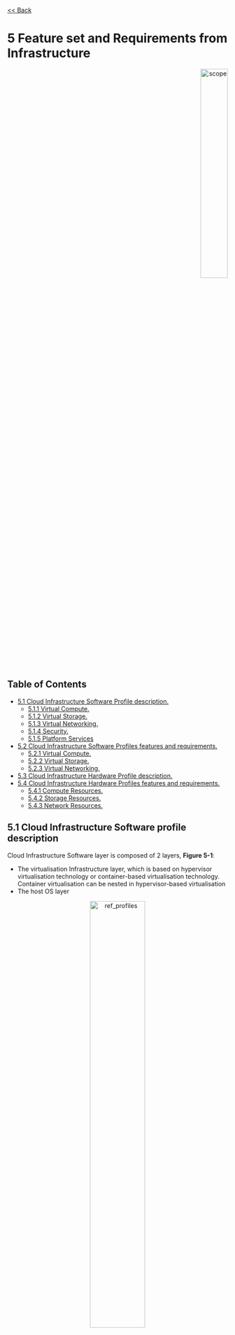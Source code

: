 [<< Back](../../ref_model)
# 5 Feature set and Requirements from Infrastructure
<p align="right"><img src="../figures/bogo_lsf.png" alt="scope" title="Scope" width="35%"/></p>

## Table of Contents
* [5.1 Cloud Infrastructure Software Profile description.](#5.1)
  * [5.1.1 Virtual Compute.](#5.1.1)
  * [5.1.2 Virtual Storage.](#5.1.2)
  * [5.1.3 Virtual Networking.](#5.1.3)
  * [5.1.4 Security.](#5.1.4)
  * [5.1.5 Platform Services](#5.1.5)
* [5.2 Cloud Infrastructure Software Profiles features and requirements.](#5.2)
  * [5.2.1 Virtual Compute.](#5.2.1)
  * [5.2.2 Virtual Storage.](#5.2.2)
  * [5.2.3 Virtual Networking.](#5.2.3)
* [5.3 Cloud Infrastructure Hardware Profile description.](#5.3)
* [5.4 Cloud Infrastructure Hardware Profiles features and requirements.](#5.4)
  * [5.4.1 Compute Resources.](#5.4.1)
  * [5.4.2 Storage Resources.](#5.4.2)
  * [5.4.3 Network Resources.](#5.4.3)

<a name="5.1"></a>
## 5.1 Cloud Infrastructure Software profile description

Cloud Infrastructure Software layer is composed of 2 layers, **Figure 5-1**:
- The virtualisation Infrastructure layer, which is based on hypervisor virtualisation technology or container-based virtualisation technology. Container virtualisation can be nested in hypervisor-based virtualisation
- The host OS layer

<p align="center"><img src="../figures/ch05-cloud-infrastructure-sw-profile-layers.png" alt="ref_profiles" title="Layers of Software Profile" width="50%"/></p>
<p align="center"><b>Figure 5-1:</b> Cloud Infrastructure software layers</p>

For a host (compute node or physical server), the virtualisation layer is an abstraction layer between hardware components (compute, storage, and network resources) and virtual resources allocated to a VM or a Pod. **Figure 5-2** represents the virtual resources (virtual compute, virtual network, and virtual storage) allocated to a VM or a Pod and managed by the Cloud Infrastructure Manager.

<p align="center"><img src="../figures/ch05_b_ref_profile.png" alt="b_ref_profile" title="Reference Profile" width="70%"/></p>
<p align="center"><b>Figure 5-2:</b> Cloud Infrastructure Virtual resources</p>

Depending on the requirements of the workloadss, a VM or a Pod will be deployed with a Cloud Infrastructure Profile and an appropriate compute flavour. A Cloud Infrastructure Profile is defined by a Cloud Infrastructure Software Profile and a Cloud Infrastructure Hardware Profile. A Cloud Infrastructure Software Profile is a set of features, capabilities, and metrics offered by an Cloud Infrastructure software layer. **Figure 5-3** depicts a high level view of the Basic and Network Intensive Cloud Infrastructure Profiles.

<p align="center"><img src="../figures/RM_chap5_fig_5_3_SW_profile.png" alt="ref_profiles" title="Reference Profiles" width="80%"/></p>
<p align="center"><b>Figure 5-3:</b> Cloud Infrastructure Profiles</p>



The following sections detail the Cloud Infrastructure Software Profile features per type of virtual resource. The list of these features will evolve over time.

<a name="5.1.1"></a>
### 5.1.1 Virtual Compute

**Table 5-1** and **Table 5-2** depict the features related to virtual compute.

| .conf            | Feature                | Type   | Description                                           |
|------------------|------------------------|--------|-------------------------------------------------------|
| infra.com.cfg.001 | CPU allocation ratio   | Value  | Number of virtual cores per physical core             |
| infra.com.cfg.002 | NUMA awareness         | Yes/No | Support of NUMA at the virtualization layer           |
| infra.com.cfg.003 | CPU pinning capability | Yes/No | Binds a process/vCPU to a physical core or SMT thread |
| infra.com.cfg.004 | Huge Pages             | Yes/No | Ability to manage huge pages of memory                |

<p align="center"><b>Table 5-1:</b> Virtual Compute features.</p>

| .conf | Feature | Type  | Description |
|------------------|----------------|----------------|------------------------------------------------------------------------------------------------|
| infra.com.acc.cfg.001 | _**Editor Note:** To be worked on_ |  | |

<p align="center"><b>Table 5-2:</b> Virtual Compute Acceleration features.</p>

<a name="5.1.2"></a>
### 5.1.2 Virtual Storage

**Table 5-3** and **Table 5-4** depict the features related to virtual storage.

| .conf | Feature | Type  | Description |
|------------------|----------------|----------------|------------------------------------------------------------------------------------------------|
| infra.stg.cfg.001 | Storage Types | Yes/No   | Support of Storage types described in the catalogue |
| infra.stg.cfg.002 | Storage Block | Yes/No  | |
| infra.stg.cfg.003 | Storage with replication | Yes/No | |
| infra.stg.cfg.004 | Storage with encryption | Yes/No | |

<p align="center"><b>Table 5-3:</b> Virtual Storage features.</p>

| .conf                | Feature                   | Type   | Description |
|----------------------|---------------------------|--------|-------------|
| infra.stg.acc.cfg.001 | Storage IOPS oriented     | Yes/No |             |
| infra.stg.acc.cfg.002 | Storage capacity oriented | Yes/No |             |

<p align="center"><b>Table 5-4:</b> Virtual Storage Acceleration features.</p>

<a name="5.1.3"></a>
### 5.1.3 Virtual Networking

**Table 5-5** and **Table 5-6** depict the features related to virtual networking.

| .conf            | Feature                   | Type              | Description                                                                                                                                                                                                                                            |
|------------------|---------------------------|-------------------|--------------------------------------------------------------------------------------------------------------------------------------------------------------------------------------------------------------------------------------------------------|
| infra.net.cfg.001 | vNIC interface            | IO virtualisation | e.g. virtio1.1                                                                                                                                                                                                                                         |
| infra.net.cfg.002 | Overlay protocol          | Protocols         | The overlay network encapsulation protocol needs to enable ECMP in the underlay to take advantage of the scale-out features of the network fabric.                                                                                                     |
| infra.net.cfg.003 | NAT                       | Yes/No            | Support of Network Address Translation                                                                                                                                                                                                                 |
| infra.net.cfg.004 | Security Groups           | Yes/No            | Set of rules managing incoming and outgoing network traffic                                                                                                                                                                                            |
| infra.net.cfg.005 | SFC                       | Yes/No            | Support of Service Function Chaining                                                                                                                                                                                                                   |
| infra.net.cfg.006 | Traffic patterns symmetry | Yes/No            | Traffic patterns should be optimal, in terms of packet flow. North-south traffic shall not be concentrated in specific elements in the architecture, making those critical choke-points, unless strictly necessary (i.e. when NAT 1:many is required). |

<p align="center"><b>Table 5-5:</b> Virtual Networking features.</p>

| .conf                | Feature                       | Type                       | Description               |
|----------------------|-------------------------------|----------------------------|---------------------------|
| infra.net.acc.cfg.001 | vSwitch optimisation          | Yes/No and SW Optimisation | e.g. DPDK.                |
| infra.net.acc.cfg.002 | Support of HW offload         | Yes/No                     | e.g. support of SmartNic. |
| infra.net.acc.cfg.003 | Crypto acceleration           | Yes/No                     |                           |
| infra.net.acc.cfg.004 | Crypto Acceleration Interface | Yes/No                     |                           |

<p align="center"><b>Table 5-6:</b> Virtual Networking Acceleration features.</p>

<a name="5.1.4"></a>
### 5.1.4 Security
_**Comment:** All Secuirty features defined in RM Chapter 07 
https://github.com/cntt-n/CNTT/blob/master/doc/ref_model/chapters/chapter07.md

<a name="5.1.5"></a>
### 5.1.5 Platform Services

This section details the services that may be made available to workloads by the Cloud Infrastructure.  

| .conf            | Feature        | Type   | Description                                |
|------------------|----------------|--------|--------------------------------------------|
| infra.svc.stg.001 | Object Storage | Yes/No | Object Storage Service (e.g S3-compatible) |

<p align="center"><b>Table 5-7:</b>Table 5-7: Cloud Infrastructure Platform services.</p>
| Minimum requirements | Example                                    |
|----------------------|--------------------------------------------|
|Database as a service | Cassandra                                  |
|Queue                 | Rabbit MQ                                  |
|LB and HA Proxy       |                                            |
<a name="5.2"></a>
## 5.2 Cloud Infrastructure Software Profiles features and requirements

This section will detail Cloud Infrastructure Software Profiles and associated configurations for the 2 types of Cloud Infrastructure Profiles: Basic and Network intensive. <!-- and Compute intensive. -->

<a name="5.2.1"></a>
### 5.2.1 Virtual Compute

**Table 5-8** depicts the features and configurations related to virtual compute for the 2 types of Cloud Infrastructure Profiles.

| .conf             | Feature                | Type   | Basic | Network Intensive | Notes |
|-------------------|------------------------|--------|-------|-------------------|-------|
| infra.com.cfg.001 | CPU allocation ratio   | value  | 1:1   | 1:1               |_**Note**: This is set to 1:1 for the Basic profile to enable predictable and consistent performance during benchmarking and certification.  Operators may choose to modify this for actual deployments if they are willing to accept the risk of performance impact to workloads using the basic profile._ |
| infra.com.cfg.002 | NUMA awareness         | Yes/No | N     | Y                 |       |
| infra.com.cfg.003 | CPU pinning capability | Yes/No | N     | Y                 |       |
| infra.com.cfg.004 | Huge Pages             | Yes/No | N     | Y                 |       |

<!--
| .conf             | Feature                | Type   | Basic | Network Intensive | Compute Intensive | Notes |
|-------------------|------------------------|--------|-------|-------------------|-------------------|-------|
| infra.com.cfg.001 | CPU allocation ratio   | value  | 1:1   | 1:1               | 1:1               |_**Note**: This is set to 1:1 for the Basic profile to enable predictable and consistent performance during benchmarking and certification.  Operators may choose to modify this for actual deployments if they are willing to accept the risk of performance impact to workloads using the basic profile._ |
| infra.com.cfg.002 | NUMA awareness         | Yes/No | N     | Y                 | Y                 |       |
| infra.com.cfg.003 | CPU pinning capability | Yes/No | N     | Y                 | Y                 |       |
| infra.com.cfg.004 | Huge Pages             | Yes/No | N     | Y                 | Y                 |       |
-->
<p align="center"><b>Table 5-8:</b> Virtual Compute features and configuration for the 2 types of Cloud Infrastructure Profiles.</p>

Note: Capability nfvi.com.cfg.001 is set to 1:1 for the Basic profile to enable predictable and consistent performance during benchmarking, certification, and deployment.  Operators may choose to modify this for actual deployments if they are willing to accept the risk of performance impact to these workloads.

**Table 5-9** will gather virtual compute acceleration features. It will be filled over time.

| .conf                | Feature                            | Type | Basic | Network Intensive |
|----------------------|------------------------------------|------|-------|-------------------|
| infra.com.acc.cfg.001 | _**Editor Note:** To be worked on_ |      |       |                   |

<p align="center"><b>Table 5-9:</b> Virtual Compute Acceleration features.</p>

<a name="5.2.2"></a>
### 5.2.2 Virtual Storage

**Table 5-10** and **Table 5-11** depict the features and configurations related to virtual storage for the 2 types of Cloud Infrastructure Profiles.
<!--
| .conf | Feature | Type  | Basic | Network Intensive | Compute Intensive |
|------------------|----------------|----------------|----------------|----------------|----------------|
| infra.stg.cfg.001 | Catalogue storage Types | Yes/No | Y  | Y  | Y |
| infra.stg.cfg.002 | Storage Block | Yes/No | Y | Y |Y  |
| infra.stg.cfg.003 | Storage with replication | Yes/No | N | Y | Y |
| infra.stg.cfg.004 | Storage with encryption |Yes/No | Y | Y | Y |
-->

| .conf            | Feature                  | Type   | Basic | Network Intensive |
|------------------|--------------------------|--------|-------|-------------------|
| infra.stg.cfg.001 | Catalogue storage Types  | Yes/No | Y     | Y                 |
| infra.stg.cfg.002 | Storage Block            | Yes/No | Y     | Y                 |
| infra.stg.cfg.003 | Storage with replication | Yes/No | N     | Y                 |
| infra.stg.cfg.004 | Storage with encryption  | Yes/No | Y     | Y                 |

<p align="center"><b>Table 5-10:</b> Virtual Storage features and configuration for the 2 types of SW profiles.</p>

**Table 5-11** depicts the features related to Virtual storage Acceleration
<!--
| .conf | Feature | Type  | Basic | Network Intensive | Compute Intensive |
|------------------|----------------|----------------|----------------|----------------|----------------|
| infra.stg.acc.cfg.001 | Storage IOPS oriented | Yes/No | N | Y | Y |
| infra.stg.acc.cfg.002 | Storage capacity oriented |  Yes/No| N | N | Y |
-->

| .conf                | Feature                   | Type   | Basic | Network Intensive |
|----------------------|---------------------------|--------|-------|-------------------|
| infra.stg.acc.cfg.001 | Storage IOPS oriented     | Yes/No | N     | Y                 |
| infra.stg.acc.cfg.002 | Storage capacity oriented | Yes/No | N     | N                 |

<p align="center"><b>Table 5-11:</b> Virtual Storage Acceleration features.</p>

<a name="5.2.3"></a>
### 5.2.3 Virtual Networking

**Table 5-12** and **Table 5-13** depict the features and configurations related to virtual networking for the 2 types of Cloud Infrastructure Profiles.
<!--
| .conf | Feature | Type  | Basic | Network Intensive | Compute Intensive |
|------------------|----------------|----------------|----------------|----------------|----------------|
| infra.net.cfg.001 | vNIC interface | IO virtualisation | virtio1.1 |  virtio1.1* |  virtio1.1 |
| infra.net.cfg.002 | Overlay protocol | Protocols  | VXLAN, MPLSoUDP, GENEVE, other |  VXLAN, MPLSoUDP, GENEVE, other |VXLAN, MPLSoUDP, GENEVE, other |
| infra.net.cfg.003 | NAT | Yes/No  | Y | Y | Y |
| infra.net.cfg.004 | Security Group | Yes/No  | Y | Y | Y |
| infra.net.cfg.005 | SFC support | Yes/No  | N | Y | Y |
| infra.net.cfg.006 | Traffic patterns symmetry | Yes/No  | Y | Y | Y |
-->

| .conf            | Feature                   | Type              | Basic                          | Network Intensive |
|------------------|---------------------------|-------------------|--------------------------------|-------------------|
| infra.net.cfg.001 | vNIC interface            | IO virtualisation | virtio1.1                      | virtio1.1*        |
| infra.net.cfg.002 | Overlay protocol          | Protocols         | VXLAN, MPLSoUDP, GENEVE, other |                   |
| infra.net.cfg.003 | NAT                       | Yes/No            | Y                              | Y                 |
| infra.net.cfg.004 | Security Group            | Yes/No            | Y                              | Y                 |
| infra.net.cfg.005 | SFC support               | Yes/No            | N                              | Y                 |
| infra.net.cfg.006 | Traffic patterns symmetry | Yes/No            | Y                              | Y                 |

*[Workload Transtion Guidelines.](../chapters/appendix-a.md) might have other interfaces (such as SR-IOV VFs to be directly passed to a VM or a Pod) or NIC-specific drivers on guest machines transiently allowed until mature enough solutions are available with a similar efficiency level (for example regarding CPU and energy consumption).

<p align="center"><b>Table 5-12:</b> Virtual Networking features and configuration for the 2 types of SW profiles.</p>
<!--
| .conf | Feature | Type  | Basic | Network Intensive | Compute Intensive |
|------------------|----------------|----------------|----------------|----------------|----------------|
| infra.net.acc.cfg.001 | vSwitch optimisation | Yes/No and SW Optimisation | N | Y, DPDK | Y, DPDK |
| infra.net.acc.cfg.002 | Support of HW offload | Yes/No | N | Y, support of SmartNic |Y, support of SmartNic |
| infra.net.acc.cfg.003 | Crypto acceleration | Yes/No | N  | Y | Y |
| infra.net.acc.cfg.004 | Crypto Acceleration Interface | Yes/No | N  | Y | Y |
-->

| .conf                | Feature                       | Type                       | Basic | Network Intensive      |
|----------------------|-------------------------------|----------------------------|-------|------------------------|
| infra.net.acc.cfg.001 | vSwitch optimisation          | Yes/No and SW Optimisation | N     | Y, DPDK                |
| infra.net.acc.cfg.002 | Support of HW offload         | Yes/No                     | N     | Y, support of SmartNic |
| infra.net.acc.cfg.003 | Crypto acceleration           | Yes/No                     | N     | Y                      |
| infra.net.acc.cfg.004 | Crypto Acceleration Interface | Yes/No                     | N     | Y                      |

<p align="center"><b>Table 5-13:</b> Virtual Networking Acceleration features.</p>

<a name="5.3"></a>
## 5.3 Cloud Infrastructure Hardware Profile description

The support of a variety of different workload types, each with different (sometimes conflicting) compute, storage, and network characteristics, including accelerations and optimizations, drives the need to aggregate these characteristics as a hardware (host) profile and capabilities. A host profile is essentially a “personality” assigned to a compute host (physical server, also known as compute host, host, node, or pServer). The host profiles and related capabilities consist of the intrinsic compute host capabilities (such as #CPUs (sockets), # of cores/CPU, RAM, local disks and their capacity, etc.), and capabilities enabled in hardware/BIOS, <!--software (VIM, Hypervisor, Operating System),--> specialised hardware (such as accelerators), the underlay networking, and storage.

This chapter defines a simplified host, host profile and related capabilities model associated with each of the different Cloud Infrastructure Hardware Profile and related capabilities; some of these profiles and capability parameters are shown in **Figure 5-4**.

<p align="center"><img src="../figures/RM_chap5_fig_5_4_HW_profile.png" alt="ref_hw_profiles" title="Reference HW Profiles" width="100%"/></p>
<p align="center"><b>Figure 5-4:</b> Cloud Infrastructure Hardware Profiles and host associated capabilities.</p>

The host profile model and configuration parameters (hereafter for simplicity simply "host profile") will be used in the **Reference Architecture** to define different hardware profiles. The host profiles can be considered to be the set of EPA-related (Enhanced Performance Awareness) configurations on Cloud Infrastructure resources.
>Please note that in this chapter we shall not list all of the EPA-related configuration parameters.

A software profile (see **Chapter 4**, **5.1 and 5.2**) defines the characteristics of Cloud Infrastructure SW of which Virtual Machines or Containers will be deployed on. A many to many relationship exists between software profiles and host profiles. A given host can only be assigned a single host profile; a host profile can be assigned to multiple hosts. Different Cloud Service Providers (CSP) may use different naming standards for their host profiles.

The following naming convention is used in this document:

`<host profile name>:: <”hp”><numeral host profile sequence #>`

When a software profile is associated with a host profile,  a qualified name can be used as specified below. _**For Example:** for software profile “n” (network intensive) the above host profile name would be “n-hp1”_.

`<qualified host profile>:: <software profile><”-“><”hp”><numeral host profile sequence #>`

<p align="center"><img src="../figures/Chapter-6-HW-SW-Profile-Diagram_v2.png" alt="HW-Profile-SW-Flavour" Title="HW Profile and SW Profile relationship" width="85%"/></p>
<p align="center"><b>Figure 5-5:</b> Generic Hardware Profile, Software Flavour, Physical server relationship.</p>

**Figure 5-5** shows a simplistic depiction of the relationship between Hardware profile, Software Profile, Physical server, and virtual compute. In the diagram the resource pool, a logical construct, depicts all physical hosts that have been configured as per a given host profile; there is one resource pool for each hardware profile.
>_Please note resource pools are not OpenStack host aggregates._

The host profile and capabilities include:
1. **# of CPUs (sockets)**: is the #of CPUs installed on the physical server.
1. **# of cores/CPU**: is the number of cores on each of the CPUs of the physical server.
1. **RAM (GB)**: is the amount of RAM installed on the pysical server.
1. **Local Disk Capacity**: is the # of local disks and teh capacity of the disks installed on the physical server.
1. **SMT/HT (SMT: Simultaneous Multithreading/ HT: Hyper Threading)**: Enabled on all physical servers. Gets multiple threads per physical core. Always ON. Configured in the host.
1. **NUMA (Non-Uniform Memory Access)**: Indicates that vCPU will be on a Socket that is aligned with the associated NIC card and memory. Important for performance optimized workloads. Configured in the host.
1. **SR-IOV (Single-Root Input/Output Virtualisation)**: Configure PCIe ports to enable SR-IOV.
1. **smartNIC (aka Intelligent Server Adaptors)**: Accelerated virtual switch using smartNIC
1. **Cryptography Accelerators**: such as AES-NI, SIMD/AVX, QAT.
1. **Security features**: such as TRusted Platform Module (TPM).

<!--1. **CPU Oversubscription Ratio**: is based on the number of threads available. For example, on a 2CPU, 24-core host with SMT/HT, there are 96 vCPUs with 1:1 CPU Ratio and 192 vCPUs with 2:1 CPU Ratio. NOTE: While the oversubscription ratio is specified in the Virtual Infrastructure MAnager (VIM), once assigned it becomes part of the host personality and hence will be treated as part of the host profile and capabilities. -->
<!--1. **DPDK (Data Plane Development Kit)**: Accelerated virtual switch using Data Plan Development Kit (DPDK) -->
<!--1. **CPU Pinning**: vCPU is pinned to a physical core and dedicated to the requesting VM. Configured in VIM and Hypervisor.-->
<!--1. **Huge Pages**: By default, CPUs allocate RAM in 4K chunks. Huge Pages can be enabled to allocate in larger Chunks (such as 2MB, 1GB). This helps improve performance in some cases. Configured in the Operating System. -->

The following model, **Figure 5-6**, depicts the essential characteristics of a host that are of interest in specifying a host profile. The host (physical server) is composed of compute, network, and storage resources. The compute resources are composed of physical CPUs (aka CPU sockets or sockets) and memory (RAM). The network resources and storage resources are similarly modelled.

<p align="center"><img src="../figures/ch06_generic_model.PNG" alt="generic_model" title="Generic Model" width="100%"/></p>
<p align="center"><b>Figure 5-6:</b> Generic model of a compute host for use in Host Profile configurations.</p>

The hardware (host) profile properties are specified in the following sub-sections. The following diagram (**Figure 5-7**) pictorially represents a high-level abstraction of a physical server (host).

<p align="center"><img src="../figures/ch06_ref_hw_profile.PNG" alt="reference_hw_profile" title="Reference HW Profile" width="65%"/></p>
<p align="center"><b>Figure 5-7:</b> Generic model of a compute host for use in Host Profile configurations.</p>

<a name="5.4"></a>
## 5.4 Cloud Infrastructure Hardware Profiles features and requirements.

The configurations specified in here will be used in specifying the actual hardware profile configurations for each of the Cloud Infrastructure Hardware Profiles depicted in **Figure 5-4**.

<a name="5.4.1"></a>
### 5.4.1 Compute Resources

| Reference           | Feature                                             | Description                                                        | Basic Type | Network Intensive |
|---------------------|-----------------------------------------------------|--------------------------------------------------------------------|------------|-------------------|
| infra.hw.cpu.cfg.001 | Number of CPU (Sockets)                             | This determines the minimum number of CPU sockets within each host | 2          | 2                 |
| infra.hw.cpu.cfg.002 | Number of Cores per CPU                             | This determines the number of cores needed per CPU.                | 20         | 20                |
| infra.hw.cpu.cfg.003 | NUMA                                                | NUMA support and BIOS configured to enable NUMA                    | N          | Y                 |
| infra.hw.cpu.cfg.004 | Simultaneous Multithreading/Hyperthreading (SMT/HT) | This allows a CPU to work multiple streams of data simultaneously  | Y          | Y                 |

<!--
| Reference | Feature | Description | Basic Type | Network Intensive | Compute Intensive |
|---------------------|-----------|---------------------------|--------|--------|--------|
| infra.hw.cpu.cfg.001 | Number of CPU (Sockets) | This determines the minimum number of CPU sockets within each host | 2| 2| 2 |
| infra.hw.cpu.cfg.002 | Number of Cores per CPU | This determines the number of cores needed per each CPU. | 20 | 20 | 20 |
| infra.hw.cpu.cfg.003 | NUMA | NUMA support and BIOS configured to enable NUMA | N | Y | Y |
| infra.hw.cpu.cfg.004 | Simultaneous Multithreading/Hyperthreading (SMT/HT) | This allows a CPU to work multiple streams of data simultaneously | Y | Y| Y |
-->

<!--
| infra.hw.cpu.cfg.005 | CPU Pinning |  | N | Y | Y
| infra.hw.cpu.cfg.006 | CPU Oversubscription Ratio* |  | n:1 | 1:1 | 1:1
| infra.hw.cpu.cfg.007 | Hugepages* |  | N | Y | Y
-->

<p align="center"><b>Table 5-14:</b> Minimum Compute resources configuration parameters.</p>

<!--
> _*These features are not set at the physical server BIOS_
-->

<a name="5.4.1.1"></a>
#### 5.4.1.1 Compute Acceleration Hardware Specifications

| Reference           | Feature | Description | Basic Type | Network Intensive |
|---------------------|---------|-------------|------------|-------------------|
| infra.hw.cac.cfg.001 | GPU     | GPU         | N          | N                 |

<!--
| Reference | Feature | Description | Basic Type | Network Intensive | Compute Intensive |
|---------------------|-----------|--------------|--------|--------|--------|
| infra.hw.cac.cfg.001 | GPU | GPU | N | N | Y |
-->

<p align="center"><b>Table 5-15:</b> Compute acceleration configuration specifications.</p>


<a name="5.4.2"></a>
### 5.4.2 Storage Configurations

| Reference                | Feature           | Description       | Basic Type  | Network Intensive |
|--------------------------|-------------------|-------------------|-------------|-------------------|
| infra.hw.stg.hdd.cfg.001* | Local Storage HDD | Hard Disk Drive   |             |                   |
| infra.hw.stg.ssd.cfg.002* | Local Storage SSD | Solid State Drive | Recommended | Recommended       |

<!--
| Reference | Feature | Description | Basic Type | Network Intensive | Compute Intensive |
|---------------------|-----------|---------------------------|--------|--------|--------|
| infra.hw.stg.hdd.cfg.001* | Local Storage HDD | Hard Disk Drive |  |  |  |
| infra.hw.stg.ssd.cfg.002* | Local Storage SSD | Solid State Drive | Recommended | Recommended |Recommended |
-->

<p align="center"><b>Table 5-16:</b> Storage configuration specification.</p>

> _*This specified local storage configurations including # and capacity of storage drives._

<a name="5.4.3"></a>
### 5.4.3 Network Resources

<a name="5.4.3.1"></a>
#### 5.4.3.1 NIC configurations

| Reference           | Feature    | Description                                     | Basic Type | Network Intensive |
|---------------------|------------|-------------------------------------------------|------------|-------------------|
| infra.hw.nic.cfg.001 | NIC Ports  | Total Number of NIC Ports available in the host | 4          | 4                 |
| infra.hw.nic.cfg.002 | Port Speed | Port speed specified in Gbps (minimum values)   | 10         | 25                |

<!--
| Reference | Feature | Description | Basic Type | Network Intensive | Compute Intensive |
|---------------------|-----------|---------------------------|--------|--------|--------|
| infra.hw.nic.cfg.001 | NIC Ports | Total Number of NIC Ports available in the host | 4 | 4 | 4 |
| infra.hw.nic.cfg.002 | Port Speed | Port speed specified in Gbps (minimum values) | 10 | 25 | 25 |
-->

<p align="center"><b>Table 5-17:</b> Minimum NIC configuration specification.</p>

<a name="5.4.3.2"></a>
#### 5.4.3.2 PCIe Configurations

| Reference           | Feature    | Description                                | Basic Type | Network Intensive |
|---------------------|------------|--------------------------------------------|------------|-------------------|
| infra.hw.pci.cfg.001 | PCIe slots | Number of PCIe slots available in the host | 8          | 8                 |
| infra.hw.pci.cfg.002 | PCIe speed |                                            | Gen 3      | Gen 3             |
| infra.hw.pci.cfg.003 | PCIe Lanes |                                            | 8          | 8                 |

<!--
| Reference | Feature | Description | Basic Type | Network Intensive | Compute Intensive |
|---------------------|-----------|---------------------------|--------|--------|--------|
| infra.hw.pci.cfg.001 | PCIe slots | Number of PCIe slots available in the host | 8 | 8 | 8 |
| infra.hw.pci.cfg.002 | PCIe speed |  | Gen 3 | Gen 3 | Gen 3 |
| infra.hw.pci.cfg.003 | PCIe Lanes |  | 8 | 8 | 8 |
-->

<p align="center"><b>Table 5-18:</b> PCIe configuration specification.</p>

<!--
<a name="5.4.3.3"></a>
#### 5.4.3.3 Network Bond Configurations

| Reference* | Feature | Description | Basic Type | Network Intensive | Compute Intensive |
|---------------------|-----------|---------------------------|--------|--------|--------|
| infra.hw.bdc.cfg.001 | Bonded VLAN ports |  | Y | Y | Y |

<p align="center"><b>Table 6-5:</b> Network bond configuration specifications.</p>

> _*Repeat Configuration for each Bond and specify use._
-->

<a name="5.4.3.3"></a>
#### 5.4.3.3 Network Acceleration Configurations

| Reference           | Feature                    | Description                                                          | Basic Type | Network Intensive |
|---------------------|----------------------------|----------------------------------------------------------------------|------------|-------------------|
| infra.hw.nac.cfg.001 | Cryptographic Acceleration | IPSec, Crypto                                                        | N          | Optional          |
| infra.hw.nac.cfg.002 | SmartNIC                   | A SmartNIC that is used to offload network functionality to hardware | N          | Optional          |
| infra.hw.nac.cfg.003 | Compression                |                                                                      |            |                   |

<!--
| Reference | Feature | Description | Basic Type | Network Intensive | Compute Intensive |
|---------------------|-----------|---------------------------|--------|--------|--------|
| infra.hw.nac.cfg.001 | Cryptographic Acceleration | IPSec, Crypto |  N | Optional | Optional |
| infra.hw.nac.cfg.002 | SmartNIC | A SmartNIC that is used to offload network functionality to hardware | N | Optional  | Optional |
| infra.hw.nac.cfg.003 | Compression |  |  |  |
-->

<p align="center"><b>Table 5-19:</b> Network acceleration configuration specification.</p>
